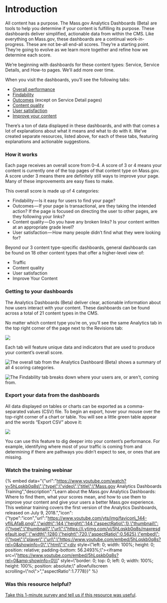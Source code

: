 # Introduction

All content has a purpose. The Mass.gov Analytics Dashboards \(Beta\) are tools to help you determine if your content is fulfilling its purpose. These dashboards deliver simplified, actionable data from within the CMS. Like everything on Mass.gov, these dashboards are a continual work-in-progress. These are not be-all end-all scores. They’re a starting point. They’re going to evolve as we learn more together and refine how we determine each score.

We’re beginning with dashboards for these content types: Service, Service Details, and How-to pages. We’ll add more over time.

When you visit the dashboards, you’ll see the following tabs:

* [Overall performance](overall-performance.md)
* [Findability](findability.md)
* [Outcomes](outcomes.md) \(except on Service Detail pages\)
* [Content quality](content-quality.md)
* [User satisfaction](user-satisfaction.md)
* [Improve your content](improve-your-content.md)

There’s a ton of data displayed in these dashboards, and with that comes a lot of explanations about what it means and what to do with it. We’ve created separate resources, listed above, for each of these tabs, featuring explanations and actionable suggestions.

### How it works

Each page receives an overall score from 0–4. A score of 3 or 4 means your content is currently one of the top pages of that content type on Mass.gov. A score under 3 means there are definitely still ways to improve your page. Many of these improvements are easy fixes to make.

This overall score is made up of 4 categories:

* Findability — Is it easy for users to find your page?
* Outcomes — If your page is transactional, are they taking the intended action? If the page is focused on directing the user to other pages, are they following your links?
* Content quality — Do you have any broken links? Is your content written at an appropriate grade level?
* User satisfaction — How many people didn’t find what they were looking for?

Beyond our 3 content type-specific dashboards, general dashboards can be found on 18 other content types that offer a higher-level view of:

* Traffic
* Content quality
* User satisfaction
* Improve Your Content

### Getting to your dashboards

The Analytics Dashboards \(Beta\) deliver clear, actionable information about how users interact with your content. These dashboards can be found across a total of 21 content types in the CMS.

No matter which content type you’re on, you’ll see the same Analytics tab in the top right corner of the page next to the Revisions tab:

![](https://cdn-images-1.medium.com/max/800/0*fJZ-I8xB1c_yysVi)

Each tab will feature unique data and indicators that are used to produce your content’s overall score.

![The overall tab from the Analytics Dashboard \(Beta\) shows a summary of all 4 scoring categories.](https://cdn-images-1.medium.com/max/600/1*6IQlLN0BUdLBXzYnipMGIA.png)

![The Findability tab breaks down where your users are, or aren&apos;t, coming from. ](https://cdn-images-1.medium.com/max/600/1*Z6zzqyvDlPcFjnQQK6DkqQ.png)

### Export your data from the dashboards

All data displayed on tables or charts can be exported as a comma-separated values \(CSV\) file. To begin an export, hover your mouse over the top-right corner of a chart or table. You will see a little green table appear and the words “Export CSV” above it:

![](https://cdn-images-1.medium.com/max/800/0*b9EXS8PlpQMKL5yG)

You can use this feature to dig deeper into your content’s performance. For example, identifying where most of your traffic is coming from and determining if there are pathways you didn’t expect to see, or ones that are missing.

### Watch the training webinar

{% embed data="{\"url\":\"https://www.youtube.com/watch?v=5hLqskb0q8s\",\"type\":\"video\",\"title\":\"Mass.gov Analytics Dashboards Training\",\"description\":\"Learn about the Mass.gov Analytics Dashboards: Where to find them, what your scores mean, and how to use them to improve your content and give your users a better Mass.gov experience. This webinar training covers the first version of the Analytics Dashboards, released on July 9, 2018.\",\"icon\":{\"type\":\"icon\",\"url\":\"https://www.youtube.com/yts/img/favicon\_144-vfliLAfaB.png\",\"width\":144,\"height\":144,\"aspectRatio\":1},\"thumbnail\":{\"type\":\"thumbnail\",\"url\":\"https://i.ytimg.com/vi/5hLqskb0q8s/maxresdefault.jpg\",\"width\":1280,\"height\":720,\"aspectRatio\":0.5625},\"embed\":{\"type\":\"player\",\"url\":\"https://www.youtube.com/embed/5hLqskb0q8s?rel=0&showinfo=0\",\"html\":\"<div style=\\\"left: 0; width: 100%; height: 0; position: relative; padding-bottom: 56.2493%;\\\"><iframe src=\\\"https://www.youtube.com/embed/5hLqskb0q8s?rel=0&amp;showinfo=0\\\" style=\\\"border: 0; top: 0; left: 0; width: 100%; height: 100%; position: absolute;\\\" allowfullscreen scrolling=\\\"no\\\"></iframe></div>\",\"aspectRatio\":1.7778}}" %}

### Was this resource helpful?

[Take this 1-minute survey and tell us if this resource was useful](https://massgov.formstack.com/forms/resource_library_feedback?Article=AnalyticsDashboards).

